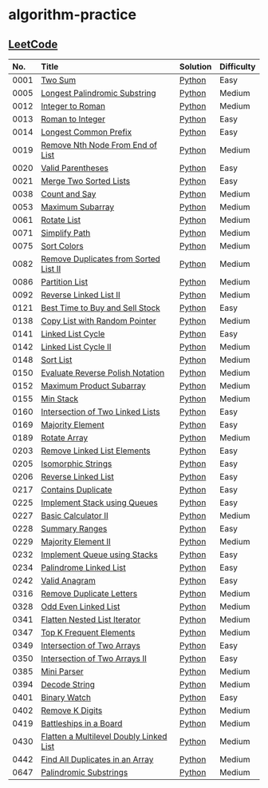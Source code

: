 # algorithm-practice

## [LeetCode](https://leetcode.com/)

| No.  | Title                                                                                                             | Solution                                                                                                       | Difficulty |
| :--- | :---------------------------------------------------------------------------------------------------------------- | :------------------------------------------------------------------------------------------------------------- | :--------- |
| 0001 | [Two Sum](https://leetcode.com/problems/two-sum/)                                                                 | [Python](./leetcode/python/0001-Two-Sum/TwoSum.py)                                                             | Easy       |
| 0005 | [Longest Palindromic Substring](https://leetcode.com/problems/longest-palindromic-substring/)                     | [Python](./leetcode/python/0005-Longest-Palindromic-Substring/LongestPalindromicSubstring.py)                  | Medium     |
| 0012 | [Integer to Roman](https://leetcode.com/problems/integer-to-roman/)                                               | [Python](./leetcode/python/0012-Integer-to-Roman/IntegertoRoman.py)                                            | Medium     |
| 0013 | [Roman to Integer](https://leetcode.com/problems/roman-to-integer/)                                               | [Python](./leetcode/python/0013-Roman-to-Integer/RomantoInteger.py)                                            | Easy       |
| 0014 | [Longest Common Prefix](https://leetcode.com/problems/longest-common-prefix/)                                     | [Python](./leetcode/python/0014-Longest-Common-Prefix/LongestCommonPrefix.py)                                  | Easy       |
| 0019 | [Remove Nth Node From End of List](https://leetcode.com/problems/remove-nth-node-from-end-of-list/)               | [Python](./leetcode/python/0019-Remove-Nth-Node-From-End-of-List/RemoveNthNodeFromEndofList.py)                | Medium     |
| 0020 | [Valid Parentheses](https://leetcode.com/problems/valid-parentheses/)                                             | [Python](./leetcode/python/0020-Valid-Parentheses/ValidParentheses.py)                                         | Easy       |
| 0021 | [Merge Two Sorted Lists](https://leetcode.com/problems/merge-two-sorted-lists/)                                   | [Python](./leetcode/python/0021-Merge-Two-Sorted-Lists/MergeTwoSortedLists.py)                                 | Easy       |
| 0038 | [Count and Say](https://leetcode.com/problems/count-and-say/)                                                     | [Python](./leetcode/python/0038-Count-and-Say/CountandSay.py)                                                  | Medium     |
| 0053 | [Maximum Subarray](https://leetcode.com/problems/maximum-subarray/)                                               | [Python](./leetcode/python/0053-Maximum-Subarray/ＭaximumSubarray.py)                                          | Medium     |
| 0061 | [Rotate List](https://leetcode.com/problems/rotate-list/)                                                         | [Python](./leetcode/python/0061-Rotate-List/RotateList.py)                                                     | Medium     |
| 0071 | [Simplify Path](https://leetcode.com/problems/simplify-path/)                                                     | [Python](./leetcode/python/0071-Simplify-Path/SimplifyPath.py)                                                 | Medium     |
| 0075 | [Sort Colors](https://leetcode.com/problems/sort-colors/)                                                         | [Python](./leetcode/python/0075-Sort-Colors/SortColors.py)                                                     | Medium     |
| 0082 | [Remove Duplicates from Sorted List II](https://leetcode.com/problems/remove-duplicates-from-sorted-list-ii/)     | [Python](./leetcode/python/0082-Remove-Duplicates-from-Sorted-List-II/RemoveDuplicatesfromSortedListII.py)     | Medium     |
| 0086 | [Partition List](https://leetcode.com/problems/partition-list/)                                                   | [Python](./leetcode/python/0086-Partition-List/PartitionList.py)                                               | Medium     |
| 0092 | [Reverse Linked List II](https://leetcode.com/problems/reverse-linked-list-ii/)                                   | [Python](./leetcode/python/0092–Reverse–Linked-List-II/ReverseLinkedListII.py)                                 | Medium     |
| 0121 | [Best Time to Buy and Sell Stock](https://leetcode.com/problems/best-time-to-buy-and-sell-stock/)                 | [Python](./leetcode/python/0121-Best-Time-to-Buy-and-Sell-Stock/BestTimetoBuyandSellStock.py)                  | Easy       |
| 0138 | [Copy List with Random Pointer](https://leetcode.com/problems/copy-list-with-random-pointer/)                     | [Python](./leetcode/python/0138-Copy-List-with-Random-Pointer/CopyListwithRandomPointer.py)                    | Medium     |
| 0141 | [Linked List Cycle](https://leetcode.com/problems/linked-list-cycle/)                                             | [Python](./leetcode/python/0141–Linked-List-Cycle/LinkedListCycle.py)                                          | Easy       |
| 0142 | [Linked List Cycle II](https://leetcode.com/problems/linked-list-cycle-ii/)                                       | [Python](./leetcode/python/0142–Linked-List-Cycle-II/LinkedListCycleII.py)                                     | Medium     |
| 0148 | [Sort List](https://leetcode.com/problems/sort-list/)                                                             | [Python](./leetcode/python/0148-Sort-List/SortList.py)                                                         | Medium     |
| 0150 | [Evaluate Reverse Polish Notation](https://leetcode.com/problems/evaluate-reverse-polish-notation/)               | [Python](./leetcode/python/0150-Evaluate-Reverse-Polish-Notation/EvaluateReversePolishNotation.py)             | Medium     |
| 0152 | [Maximum Product Subarray](https://leetcode.com/problems/maximum-product-subarray/)                               | [Python](./leetcode/python/0152-Maximum-Product-Subarray/MaximumProductSubarray.py)                            | Medium     |
| 0155 | [Min Stack](https://leetcode.com/problems/min-stack/)                                                             | [Python](./leetcode/python/0155-Min-Stack/MinStack.py)                                                         | Medium     |
| 0160 | [Intersection of Two Linked Lists](https://leetcode.com/problems/intersection-of-two-linked-lists/)               | [Python](./leetcode/python/0160-Intersection-of-Two-Linked-Lists/IntersectionofTwoLinkedLists.py)              | Easy       |
| 0169 | [Majority Element](https://leetcode.com/problems/majority-element/)                                               | [Python](./leetcode/python/0169-Majority-Element/MajorityElement.py)                                           | Easy       |
| 0189 | [Rotate Array](https://leetcode.com/problems/rotate-array/)                                                       | [Python](./leetcode/python/0189-Rotate-Array/RotateArray.py)                                                   | Medium     |
| 0203 | [Remove Linked List Elements](https://leetcode.com/problems/remove-linked-list-elements/)                         | [Python](./leetcode/python/0203-Remove-Linked-List-Elements/RemoveLinkedListElements.py)                       | Easy       |
| 0205 | [Isomorphic Strings](https://leetcode.com/problems/isomorphic-strings/)                                           | [Python](./leetcode/python/0205-Isomorphic-Strings/IsomorphicStrings.py)                                       | Easy       |
| 0206 | [Reverse Linked List](https://leetcode.com/problems/reverse-linked-list/)                                         | [Python](./leetcode/python/0206-Reverse-Linked-List/ReverseLinkedList.py)                                      | Easy       |
| 0217 | [Contains Duplicate](https://leetcode.com/problems/contains-duplicate/)                                           | [Python](./leetcode/python/0217-Contains-Duplicate/ContainsDuplicate.py)                                       | Easy       |
| 0225 | [Implement Stack using Queues](https://leetcode.com/problems/implement-stack-using-queues/)                       | [Python](./leetcode/python/0225-Implement-Stack-using-Queues/ImplementStackusingQueues.py)                     | Easy       |
| 0227 | [Basic Calculator II](https://leetcode.com/problems/basic-calculator-ii/)                                         | [Python](./leetcode/python/0227-Basic-Calculator-II/BasicCalculatorII.py)                                      | Medium     |
| 0228 | [Summary Ranges](https://leetcode.com/problems/summary-ranges/)                                                   | [Python](./leetcode/python/0228-Summary-Ranges/SummaryRanges.py)                                               | Easy       |
| 0229 | [Majority Element II](https://leetcode.com/problems/majority-element-ii/)                                         | [Python](./leetcode/python/0229-Majority-Element-II/MajorityElementII.py)                                      | Medium     |
| 0232 | [Implement Queue using Stacks](https://leetcode.com/problems/implement-queue-using-stacks/)                       | [Python](./leetcode/python/0232-Implement-Queue-using-Stacks/ImplementQueueusingStacks.py)                     | Easy       |
| 0234 | [Palindrome Linked List](https://leetcode.com/problems/palindrome-linked-list/)                                   | [Python](./leetcode/python/0234-Palindrome-Linked-List/PalindromeLinkedList.py)                                | Easy       |
| 0242 | [Valid Anagram](https://leetcode.com/problems/valid-anagram/)                                                     | [Python](./leetcode/python/0242-Valid-Anagram/ValidAnagram.py)                                                 | Easy       |
| 0316 | [Remove Duplicate Letters](https://leetcode.com/problems/remove-duplicate-letters/)                               | [Python](./leetcode/python/0316-Remove-Duplicate-Letters/RemoveDuplicateLetters.py)                            | Medium     |
| 0328 | [Odd Even Linked List](https://leetcode.com/problems/odd-even-linked-list/)                                       | [Python](./leetcode/python/0328-Odd-Even-Linked-List/OddEvenLinkedList.py)                                     | Medium     |
| 0341 | [Flatten Nested List Iterator](https://leetcode.com/problems/flatten-nested-list-iterator/)                       | [Python](./leetcode/python/0341-Flatten-Nested-List-Iterator/FlattenNestedListIterator.py)                     | Medium     |
| 0347 | [Top K Frequent Elements](https://leetcode.com/problems/top-k-frequent-elements/)                                 | [Python](./leetcode/python/0347-Top-K-Frequent-Elements/TopKFrequentElements.py)                               | Medium     |
| 0349 | [Intersection of Two Arrays](https://leetcode.com/problems/intersection-of-two-arrays/)                           | [Python](./leetcode/python/0349-Intersection-of-Two-Arrays/IntersectionofTwoArrays.py)                         | Easy       |
| 0350 | [Intersection of Two Arrays II](https://leetcode.com/problems/intersection-of-two-arrays-ii/)                     | [Python](./leetcode/python/0350-Intersection-of-Two-Arrays-II/IntersectionofTwoArraysII.py)                    | Easy       |
| 0385 | [Mini Parser](https://leetcode.com/problems/mini-parser/)                                                         | [Python](./leetcode/python/0385-Mini-Parser/MiniParser.py)                                                     | Medium     |
| 0394 | [Decode String](https://leetcode.com/problems/decode-string/)                                                     | [Python](./leetcode/python/0394-Decode-String/DecodeString.py)                                                 | Medium     |
| 0401 | [Binary Watch](https://leetcode.com/problems/binary-watch/)                                                       | [Python](./leetcode/python/0401-Binary-Watch/BinaryWatch.py)                                                   | Easy       |
| 0402 | [Remove K Digits](https://leetcode.com/problems/remove-k-digits/)                                                 | [Python](./leetcode/python/0402-Remove-K-Digits/RemoveKDigits.py)                                              | Medium     |
| 0419 | [Battleships in a Board](https://leetcode.com/problems/battleships-in-a-board/)                                   | [Python](./leetcode/python/0419-Battleships-in-a-Board/BattleshipsinaBoard.py)                                 | Medium     |
| 0430 | [Flatten a Multilevel Doubly Linked List](https://leetcode.com/problems/flatten-a-multilevel-doubly-linked-list/) | [Python](./leetcode/python/0430-Flatten-a-Multilevel-Doubly-Linked-List/FlattenaMultilevelDoublyLinkedList.py) | Medium     |
| 0442 | [Find All Duplicates in an Array](https://leetcode.com/problems/find-all-duplicates-in-an-array/)                 | [Python](./leetcode/python/0442-Find-All-Duplicates-in-an-Array/FindAllDuplicatesinanArray.py)                 | Medium     |
| 0647 | [Palindromic Substrings](https://leetcode.com/problems/palindromic-substrings/)                                   | [Python](./leetcode/python/0647-Palindromic-Substrings/PalindromicSubstrings.py)                               | Medium     |